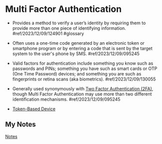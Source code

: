 # Multi Factor Authentication
- Provides a method to verify a user’s identity by requiring them to provide more than one piece of identifying information. #ref/2023/12/09/124901 #glossary

- Often uses a one-time code generated by an electronic token or smartphone program or by entering a code that is sent by the target system to the user's phone by SMS. #ref/2023/12/09/095245
- Valid factors for authentication include something you know such as passwords and PINs; something you have such as smart cards or OTP (One Time Password) devices; and something you are such as fingerprints or retina scans (aka biometrics). #ref/2023/12/09/130055
- Generally used synonymously with [Two Factor Authentication (2FA)](two-factor-authentication.md), though Multi Factor Authentication may use more than two different identification mechanisms. #ref/2023/12/09/095245

- [Token-Based Device](token-based-device.md)
## My Notes
[Notes](mynotes/multi-factor-authentication-notes.md)
